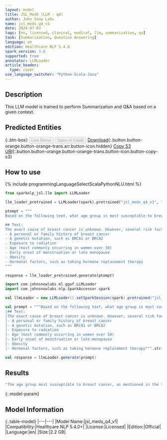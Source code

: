 ```yaml
---
layout: model
title: JSL_MedS (LLM - q4)
author: John Snow Labs
name: jsl_meds_q4_v1
date: 2024-07-03
tags: [en, licensed, clinical, medical, llm, summarization, qa]
task: [Summarization, Question Answering]
language: en
edition: Healthcare NLP 5.4.0
spark_version: 3.0
supported: true
annotator: LLMLoader
article_header:
  type: cover
use_language_switcher: "Python-Scala-Java"
---
```


## Description

This LLM model is trained to perform Summarization and Q&A based on a given context.


## Predicted Entities




{:.btn-box}
<button class="button button-orange" disabled>Live Demo</button>
<button class="button button-orange" disabled>Open in Colab</button>
[Download](https://s3.amazonaws.com/auxdata.johnsnowlabs.com/clinical/models/jsl_meds_q4_v1_en_5.4.0_3.0_1720040078717.zip){:.button.button-orange.button-orange-trans.arr.button-icon.hidden}
[Copy S3 URI](s3://auxdata.johnsnowlabs.com/clinical/models/jsl_meds_q4_v1_en_5.4.0_3.0_1720040078717.zip){:.button.button-orange.button-orange-trans.button-icon.button-copy-s3}

## How to use



<div class="tabs-box" markdown="1">
{% include programmingLanguageSelectScalaPythonNLU.html %}
  
```python
from sparknlp_jsl.llm import LLMLoader

llm_loader_pretrained = LLMLoader(spark).pretrained("jsl_meds_q4_v1", "en", "clinical/models")

ptompt = """
Based on the following text, what age group is most susceptible to breast cancer?

## Text:
The exact cause of breast cancer is unknown. However, several risk factors can increase your likelihood of developing breast cancer, such as:
- A personal or family history of breast cancer
- A genetic mutation, such as BRCA1 or BRCA2
- Exposure to radiation
- Age (most commonly occurring in women over 50)
- Early onset of menstruation or late menopause
- Obesity
- Hormonal factors, such as taking hormone replacement therapy
"""

response = llm_loader_pretrained.generate(ptompt)

```
```scala
import com.johnsnowlabs.ml.gguf.LLMLoader
import com.johnsnowlabs.nlp.SparkAccessor.spark

val llmLoader = new LLMLoader().setSparkSession(spark).pretrained("jsl_meds_q4_v1", "en", "clinical/models")

val prompt = """Based on the following text, what age group is most susceptible to breast cancer?
|## Text:
|The exact cause of breast cancer is unknown. However, several risk factors can increase your likelihood of developing breast cancer, such as:
|- A personal or family history of breast cancer
|- A genetic mutation, such as BRCA1 or BRCA2
|- Exposure to radiation
|- Age (most commonly occurring in women over 50)
|- Early onset of menstruation or late menopause
|- Obesity
|- Hormonal factors, such as taking hormone replacement therapy""".stripMargin

val response = llmLoader.generate(prompt)

```
</div>

## Results

```bash
"The age group most susceptible to breast cancer, as mentioned in the text, is women over the age of 50."
```

{:.model-param}
## Model Information

{:.table-model}
|---|---|
|Model Name:|jsl_meds_q4_v1|
|Compatibility:|Healthcare NLP 5.4.0+|
|License:|Licensed|
|Edition:|Official|
|Language:|en|
|Size:|2.2 GB|



